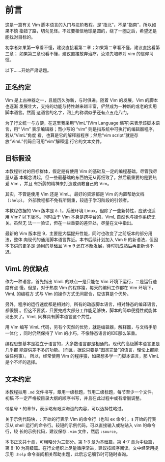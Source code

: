 # 前言

这是一篇有关 Vim 脚本语言的入门与进阶教程。是“指北”，不是“指南”，所以如果不慎
指错了路，切勿见怪。不过要相信地球是圆的，绕了一圈之后，希望还是能找对目标的。

初学者如果第一章看不懂，建议直接看第二章；如果第二章看不懂，建议直接看第三章；
如果第三章也看不懂，建议直接放弃治疗，汝须先培养对 vim 的信仰习惯。

以下……开始严肃话题。

## 正名约定

Vim 是上古神器之一，且能历久弥新，与时俱进。随着 Vim 的发展，Vim 的脚本也逐渐
发展壮大，支持的功能与特性越来越丰富，俨然成为一种新的或老的实用脚本语言。然而
这语言的名字，网上的称谓似乎还有点五花八门。

为了行文统一与方便，在这里我采用“VimL”(Vim Language 缩写)来表示该脚本语言，用“
Vim” 表示编辑器；而小写的 “vim” 则是指系统中可执行的编辑器程序，若从“VimL”角度
看，也算是它的解释器程序；然后“vim script”就是存放“VimL”代码且可用“vim”解释运
行它的文本文件。

## 目标假设

本教程针对的目标群体，假定是有使用 Vim 的基础及一定的编程基础。尽管我尽量从基
本概念讲起，但一些最基础的东西怕无从再细致了。然后最重要的是要热爱 Vim ，并且
有折腾的精神来打造或调教自己的 Vim。

其实，不管是使用 Vim 还是 VimL，最好的资源都是 Vim 的内置帮助文档（`:help`）。
外部教程都不免有所侧重，较适于学习阶段的引领者。

本教程依据的 Vim 版本是 `8.1`，系统环境 Linux。但除了一些新特性，应该也适用
Vim7 以下版本。同时由于 Vim 本身是跨平台的，VimL 自然也与操作系统无关。虽然无
法一一验证，但在一些重要的差异处，尽量在文中指出。

最新的 Vim 版本是 9，主要是大幅提升性能，同时也改变了之前版本的部分用法，整体
向现代的通用脚本语言靠近。本书后续计划加入 Vim 9 的新语法，但因本书讲的更多是
通用的基础且 Vim 9 还在不断发展，待时机成熟后再更新也不迟。

## VimL 的优缺点

作为一种语言，首先指出 VimL 的缺点一是只能在 Vim 环境下运行，二是运行速度有点
慢。但是，对于热衷 Vim 的程序猿，每天的编码工作都在 Vim 环境下，VimL 的编程方
式与 Vim 的操作方式无间密合，应该算是个优势。

另外，程序的运行速度都是相对的。所有的动态脚本语言，相对静态的编译语言，都很慢
。但这不要紧，只要完成大部分工作能足够快，脚本的简单便捷性就能体现出来了。VimL
同样具有脚本语言这个共性。

用 Vim 编写 VimL 代码，另有个天然的优势，就是编辑器，解释器，与文档手册一体化
，同时仍然保持了 Vim 的小巧，不像静态语言的IDE那么笨重。

编程思想基本是独立于语言的，大多数语言都是相通的。现代的高级脚本语言更是几乎都
能提供差不多的功能。（而且，据说只要是“图灵完备”的语言，理论上都能做任何事）。
所以，经常使用 Vim 的程序猿，如果想多学一门脚本语言，那 VimL 是个不坏的选择。

## 文本约定

本教程拟用 `.md` 文件书写，章用一级标题，节用二级标题，每节至少一个文件。初稿
不一定严格按目录大纲的顺序书写，并且在此过程中或有增删调整。

带星号 `*` 的章节，表示略有艰深晦涩的内容，可以选择性略过。

关于示例代码块，`:` 开始的行表示 Vim 的命令行（也叫 ex 命令），`$` 开始的行表
示从 shell 运行的命令行。较短的示例代码，可以直接输入或粘贴入 vim 的命令行，较
长的示例代码，建议保存 `.vim` 文件，然后 `:source`。

本书正文共十章，可粗略分为三部分。第 1-3 章为基础篇，第 4-7 章为中级篇，第
8-10 为高级篇。在行文组织上尽量循序渐进，建议按顺序阅读。文中经常用提示用
`:help` 命令查阅相关帮助主题，此后忘记细节时可随时查询。
